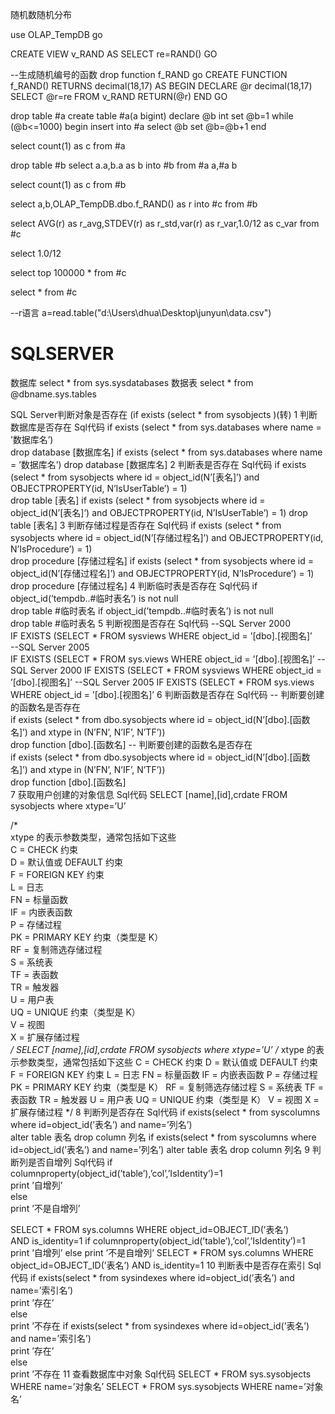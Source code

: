 
随机数随机分布

use OLAP_TempDB
go

CREATE VIEW v_RAND
AS
SELECT re=RAND()
GO

--生成随机编号的函数
drop function f_RAND
go
CREATE FUNCTION f_RAND()
RETURNS decimal(18,17)
AS
BEGIN
    DECLARE @r decimal(18,17)
    SELECT @r=re FROM v_RAND
        RETURN(@r)
END
GO

drop table #a
create table #a(a bigint)
declare @b int
set @b=1
while (@b<=1000)
begin
insert into #a select @b
set @b=@b+1
end

select count(1) as c from #a

drop table #b
select a.a,b.a as b
into #b
from #a a,#a b

select count(1) as c from #b

select a,b,OLAP_TempDB.dbo.f_RAND() as r
into #c
from #b

select AVG(r) as r_avg,STDEV(r) as r_std,var(r) as r_var,1.0/12 as c_var
from #c

select 1.0/12

select top 100000 * from #c

select * from #c

--r语言
a=read.table("d:\\Users\\dhua\\Desktop\\junyun\\data.csv")




# SQLSERVER
数据库 select * from sys.sysdatabases 
数据表 select * from @dbname.sys.tables

SQL Server判断对象是否存在 (if exists (select * from sysobjects )(转)
1 判断数据库是否存在
Sql代码 
if exists (select * from sys.databases where name = ’数据库名’)  
  drop database [数据库名]  if exists (select * from sys.databases where name = ’数据库名’)
  drop database [数据库名]
2 判断表是否存在
Sql代码 
if exists (select * from sysobjects where id = object_id(N’[表名]’) and OBJECTPROPERTY(id, N’IsUserTable’) = 1)  
  drop table [表名]  if exists (select * from sysobjects where id = object_id(N’[表名]’) and OBJECTPROPERTY(id, N’IsUserTable’) = 1)
  drop table [表名]
3 判断存储过程是否存在
Sql代码 
if exists (select * from sysobjects where id = object_id(N’[存储过程名]’) and OBJECTPROPERTY(id, N’IsProcedure’) = 1)  
  drop procedure [存储过程名]  if exists (select * from sysobjects where id = object_id(N’[存储过程名]’) and OBJECTPROPERTY(id, N’IsProcedure’) = 1)
  drop procedure [存储过程名]
4 判断临时表是否存在
Sql代码 
if object_id(’tempdb..#临时表名’) is not null    
  drop table #临时表名  if object_id(’tempdb..#临时表名’) is not null  
  drop table #临时表名 
5 判断视图是否存在
Sql代码 
--SQL Server 2000   
IF EXISTS (SELECT * FROM sysviews WHERE object_id = ’[dbo].[视图名]’  
--SQL Server 2005   
IF EXISTS (SELECT * FROM sys.views WHERE object_id = ’[dbo].[视图名]’  --SQL Server 2000
IF EXISTS (SELECT * FROM sysviews WHERE object_id = ’[dbo].[视图名]’
--SQL Server 2005
IF EXISTS (SELECT * FROM sys.views WHERE object_id = ’[dbo].[视图名]’
6 判断函数是否存在
Sql代码 
--  判断要创建的函数名是否存在    
  if exists (select * from dbo.sysobjects where id = object_id(N’[dbo].[函数名]’) and xtype in (N’FN’, N’IF’, N’TF’))    
  drop function [dbo].[函数名]    --  判断要创建的函数名是否存在  
  if exists (select * from dbo.sysobjects where id = object_id(N’[dbo].[函数名]’) and xtype in (N’FN’, N’IF’, N’TF’))  
  drop function [dbo].[函数名]  
7 获取用户创建的对象信息 
Sql代码 
SELECT [name],[id],crdate FROM sysobjects where xtype=’U’  
  
/*  
xtype 的表示参数类型，通常包括如下这些  
C = CHECK 约束  
D = 默认值或 DEFAULT 约束  
F = FOREIGN KEY 约束  
L = 日志  
FN = 标量函数  
IF = 内嵌表函数  
P = 存储过程  
PK = PRIMARY KEY 约束（类型是 K）  
RF = 复制筛选存储过程  
S = 系统表  
TF = 表函数  
TR = 触发器  
U = 用户表  
UQ = UNIQUE 约束（类型是 K）  
V = 视图  
X = 扩展存储过程  
*/  SELECT [name],[id],crdate FROM sysobjects where xtype=’U’
/*
xtype 的表示参数类型，通常包括如下这些
C = CHECK 约束
D = 默认值或 DEFAULT 约束
F = FOREIGN KEY 约束
L = 日志
FN = 标量函数
IF = 内嵌表函数
P = 存储过程
PK = PRIMARY KEY 约束（类型是 K）
RF = 复制筛选存储过程
S = 系统表
TF = 表函数
TR = 触发器
U = 用户表
UQ = UNIQUE 约束（类型是 K）
V = 视图
X = 扩展存储过程
*/
8 判断列是否存在
Sql代码 
if exists(select * from syscolumns where id=object_id(’表名’) and name=’列名’)  
  alter table 表名 drop column 列名  if exists(select * from syscolumns where id=object_id(’表名’) and name=’列名’)
  alter table 表名 drop column 列名
9 判断列是否自增列
Sql代码 
if columnproperty(object_id(’table’),’col’,’IsIdentity’)=1  
  print ’自增列’  
else  
  print ’不是自增列’  
  
SELECT * FROM sys.columns WHERE object_id=OBJECT_ID(’表名’)  
AND is_identity=1  if columnproperty(object_id(’table’),’col’,’IsIdentity’)=1
  print ’自增列’
else
  print ’不是自增列’
SELECT * FROM sys.columns WHERE object_id=OBJECT_ID(’表名’)
AND is_identity=1
10 判断表中是否存在索引
Sql代码 
if exists(select * from sysindexes where id=object_id(’表名’) and name=’索引名’)    
  print  ’存在’    
else    
  print  ’不存在  if exists(select * from sysindexes where id=object_id(’表名’) and name=’索引名’)  
  print  ’存在’  
else  
  print  ’不存在
11 查看数据库中对象
Sql代码 
SELECT * FROM sys.sysobjects WHERE name=’对象名’  SELECT * FROM sys.sysobjects WHERE name=’对象名’